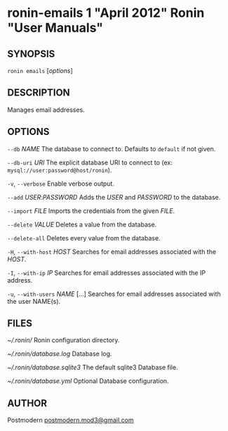 # ronin-emails 1 "April 2012" Ronin "User Manuals"

## SYNOPSIS

`ronin emails` [*options*]

## DESCRIPTION

Manages email addresses.

## OPTIONS

`--db` *NAME*
  The database to connect to. Defaults to `default` if not given.

`--db-uri` *URI*
  The explicit database URI to connect to
  (ex: `mysql://user:password@host/ronin`).

`-v`, `--verbose`
	Enable verbose output.

`--add` *USER*:*PASSWORD*
  Adds the *USER* and *PASSWORD* to the database.

`--import` *FILE*
  Imports the credentials from the given *FILE*.

`--delete` *VALUE*
  Deletes a value from the database.

`--delete-all`
  Deletes every value from the database.

`-H`, `--with-host` *HOST*
	Searches for email addresses associated with the *HOST*.

`-I`, `--with-ip` *IP*
	Searches for email addresses associated with the IP address.

`-u`, `--with-users` *NAME* [...]
	Searches for email addresses associated with the user NAME(s).

## FILES

*~/.ronin/*
	Ronin configuration directory.

*~/.ronin/database.log*
	Database log.

*~/.ronin/database.sqlite3*
	The default sqlite3 Database file.

*~/.ronin/database.yml*
	Optional Database configuration.

## AUTHOR

Postmodern <postmodern.mod3@gmail.com>

